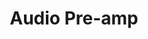 ---
layout: single
title: "Audio Pre-amp"
permalink: /projects/audio-amp/
class: wide-nosb-toc
author_profile: false
toc: true
---